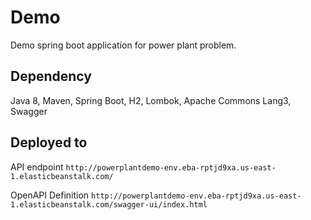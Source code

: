# Demo

Demo spring boot application for power plant problem.


## Dependency

Java 8, Maven, Spring Boot, H2, Lombok, Apache Commons Lang3, Swagger

## Deployed to 
API endpoint `http://powerplantdemo-env.eba-rptjd9xa.us-east-1.elasticbeanstalk.com/`

OpenAPI Definition `http://powerplantdemo-env.eba-rptjd9xa.us-east-1.elasticbeanstalk.com/swagger-ui/index.html`